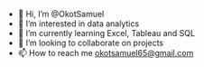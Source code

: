 - 👋 Hi, I’m @OkotSamuel
- 👀 I’m interested in data analytics
- 🌱 I’m currently learning Excel, Tableau and SQL
- 💞️ I’m looking to collaborate on projects
- 📫 How to reach me okotsamuel65@gmail.com

<!---
OkotSamuel/OkotSamuel is a ✨ special ✨ repository because its `README.md` (this file) appears on your GitHub profile.
You can click the Preview link to take a look at your changes.
--->
